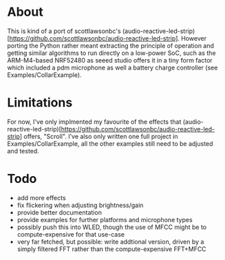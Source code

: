 # About

This is kind of a port of scottlawsonbc's (audio-reactive-led-strip)[https://github.com/scottlawsonbc/audio-reactive-led-strip]. However porting the Python rather meant extracting the principle of operation and getting similar algorithms to run directly on a low-power SoC, such as the ARM-M4-based NRF52480 as seeed studio offers it in a tiny form factor which included a pdm microphone as well a battery charge controller (see Examples/CollarExample).

# Limitations

For now, I've only implmented my favourite of the effects that  (audio-reactive-led-strip)[https://github.com/scottlawsonbc/audio-reactive-led-strip] offers, "Scroll". I've also only written one full project in  Examples/CollarExample, all the other examples still need to be adjusted and tested.

# Todo

- add more effects
- fix flickering when adjusting brightness/gain
- provide better documentation
- provide examples for further platforms and microphone types
- possibly push this into WLED, though the use of MFCC might be to compute-expensive for that use-case
- very far fetched, but possible: write addtional version, driven by a simply filtered FFT rather than the compute-expensive FFT+MFCC
